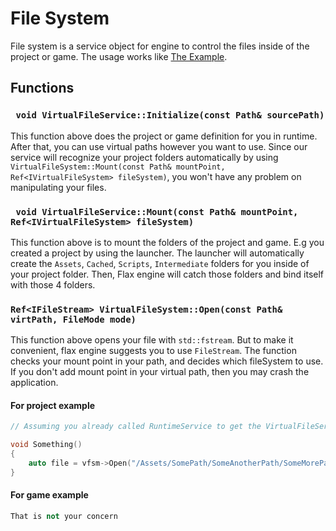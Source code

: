 # File System

File system is a service object for engine to control the files inside of the project or game. The usage works like 
[The Example](./Service.md). 

## Functions

### ` void VirtualFileService::Initialize(const Path& sourcePath)`
This function above does the project or game definition for you in runtime. After that, you can use virtual paths 
however you want to use. Since our service will recognize your project folders automatically by using 
`VirtualFileSystem::Mount(const Path& mountPoint, Ref<IVirtualFileSystem> fileSystem)`, you won't have any problem 
on manipulating your files.

### ` void VirtualFileService::Mount(const Path& mountPoint, Ref<IVirtualFileSystem> fileSystem)`
This function above is to mount the folders of the project and game. E.g you created a project by using the launcher. 
The launcher will automatically create the `Assets`, `Cached`, `Scripts`, `Intermediate` folders for you inside of 
your project folder. Then, Flax engine will catch those folders and bind itself with those 4 folders.

### `Ref<IFileStream> VirtualFileSystem::Open(const Path& virtPath, FileMode mode)`
This function above opens your file with `std::fstream`. But to make it convenient, flax engine suggests you to use 
`FileStream`. The function checks your mount point in your path, and decides which fileSystem to use. If you don't add 
mount point in your virtual path, then you may crash the application.

#### For project example
```cpp
// Assuming you already called RuntimeService to get the VirtualFileService

void Something()
{
	auto file = vfsm->Open("/Assets/SomePath/SomeAnotherPath/SomeMorePath/SomeFile.someextension", FileMode::Read);
}
```

#### For game example
```cpp
That is not your concern
```

